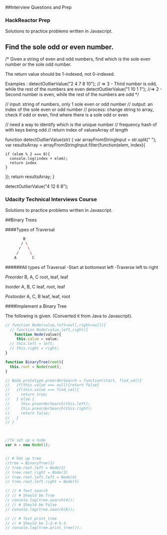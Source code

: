 ##Interview Questions and Prep

### HackReactor Prep
Solutions to practice problems written in Javascript.

## Find the sole odd or even number.
/*
Given a string of even and odd numbers, find which is the sole even number or the sole odd number.
  
The return value should be 1-indexed, not 0-indexed.

Examples :
detectOutlierValue("2 4 7 8 10"); // => 3 - Third number is odd, while the rest of the numbers are even
detectOutlierValue("1 10 1 1");  //=> 2 - Second number is even, while the rest of the numbers are odd
*/

// input: string of numbers, only 1 sole even or odd number 
// output: an index of the sole even or odd number
// process: change string to array, check if odd or even, find where there is a sole odd or even

// need a way to identify which is the unique number
// frequency hash of with keys being odd
//   return index of valuesArray of length 



function detectOutlierValue(str) {
  var arrayFromStringInput = str.split(" ");
  var resultsArray = arrayFromStringInput.filter(function(elem, index){
    
    if (elem % 2 === 0){
      console.log(index + elem);
      return index
    }
  });
  return resultsArray;
}

detectOutlierValue("4 12 6 8");


### Udacity Technical Interviews Course
Solutions to practice problems written in Javascript.

##Binary Trees

####Types of Traversal
```bash
        B
       / \
      /   \
     /     \
    A       C
```

######All types of Traversal
-Start at bottomest left 
-Traverse left to right

*Preorder*
  B, A, C
  root, leaf, leaf 
  
*Inorder*
  A, B, C
  leaf, root, leaf 
  
*Postorder*
  A, C, B 
  leaf, leaf, root

####Implement a Binary Tree

The following is given.  (Converted it from Java to Javascript).

```javascript
// function Node(value,left=null,right=null){
  // function Node(value,left,right){
    function Node(value){
     this.value = value;
  // this.left = left;
  // this.right = right;
}

function BinaryTree(root){
  this.root = Node(root);
}

// Node.prototype.preorderSearch = function(start, find_val){
//   if(this.value === null){return false}
//   if(this.value === find_val){
//     return true;
//   } else {
//     this.preorderSearch(this.left);
//     this.preorderSearch(this.right);
//     return false;
//   }
// }



//To set up a node 
var n = new Node(1);


// # Set up tree
//tree = BinaryTree(1)
// tree.root.left = Node(2)
// tree.root.right = Node(3)
// tree.root.left.left = Node(4)
// tree.root.left.right = Node(5)

// // # Test search
// // # Should be True
// console.log(tree.search(4));
// // # Should be False
// console.log(tree.search(6));

// // # Test print_tree
// // # Should be 1-2-4-5-3
// console.log(tree.print_tree());

```
